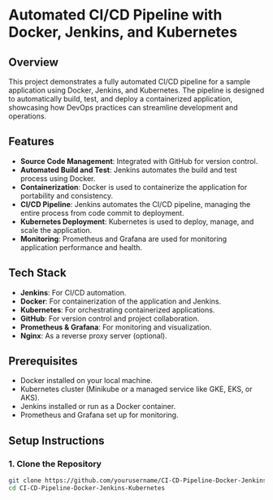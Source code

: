 # Automated CI/CD Pipeline with Docker, Jenkins, and Kubernetes

## Overview

This project demonstrates a fully automated CI/CD pipeline for a sample application using Docker, Jenkins, and Kubernetes. The pipeline is designed to automatically build, test, and deploy a containerized application, showcasing how DevOps practices can streamline development and operations.

## Features

- **Source Code Management**: Integrated with GitHub for version control.
- **Automated Build and Test**: Jenkins automates the build and test process using Docker.
- **Containerization**: Docker is used to containerize the application for portability and consistency.
- **CI/CD Pipeline**: Jenkins automates the CI/CD pipeline, managing the entire process from code commit to deployment.
- **Kubernetes Deployment**: Kubernetes is used to deploy, manage, and scale the application.
- **Monitoring**: Prometheus and Grafana are used for monitoring application performance and health.

## Tech Stack

- **Jenkins**: For CI/CD automation.
- **Docker**: For containerization of the application and Jenkins.
- **Kubernetes**: For orchestrating containerized applications.
- **GitHub**: For version control and project collaboration.
- **Prometheus & Grafana**: For monitoring and visualization.
- **Nginx**: As a reverse proxy server (optional).

## Prerequisites

- Docker installed on your local machine.
- Kubernetes cluster (Minikube or a managed service like GKE, EKS, or AKS).
- Jenkins installed or run as a Docker container.
- Prometheus and Grafana set up for monitoring.

## Setup Instructions

### 1. Clone the Repository

```bash
git clone https://github.com/yourusername/CI-CD-Pipeline-Docker-Jenkins-Kubernetes.git
cd CI-CD-Pipeline-Docker-Jenkins-Kubernetes
